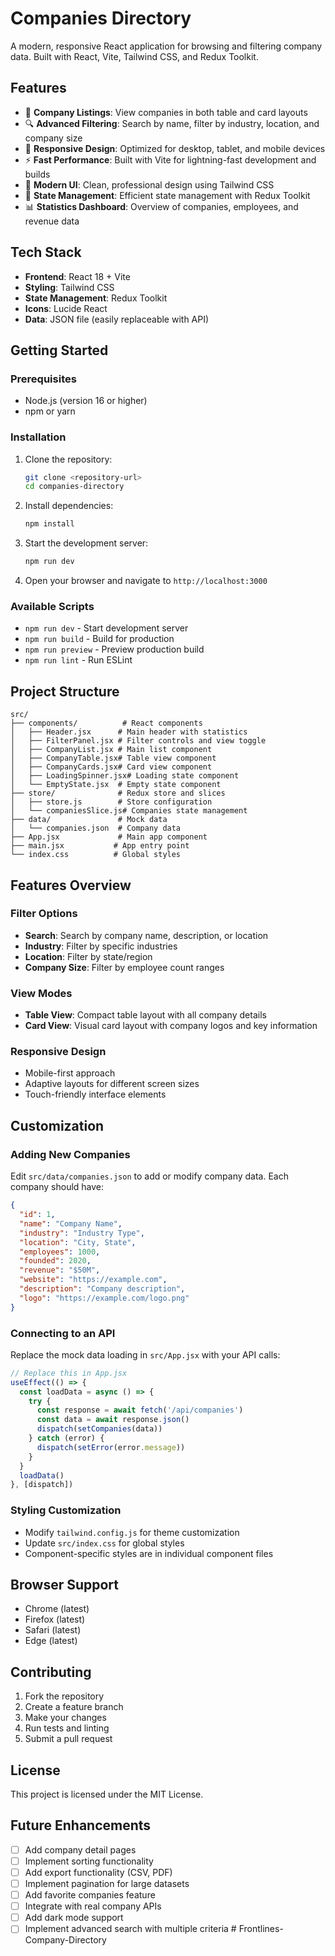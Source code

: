 # Companies Directory

A modern, responsive React application for browsing and filtering company data. Built with React, Vite, Tailwind CSS, and Redux Toolkit.

## Features

- 🏢 **Company Listings**: View companies in both table and card layouts
- 🔍 **Advanced Filtering**: Search by name, filter by industry, location, and company size
- 📱 **Responsive Design**: Optimized for desktop, tablet, and mobile devices
- ⚡ **Fast Performance**: Built with Vite for lightning-fast development and builds
- 🎨 **Modern UI**: Clean, professional design using Tailwind CSS
- 🔄 **State Management**: Efficient state management with Redux Toolkit
- 📊 **Statistics Dashboard**: Overview of companies, employees, and revenue data

## Tech Stack

- **Frontend**: React 18 + Vite
- **Styling**: Tailwind CSS
- **State Management**: Redux Toolkit
- **Icons**: Lucide React
- **Data**: JSON file (easily replaceable with API)

## Getting Started

### Prerequisites

- Node.js (version 16 or higher)
- npm or yarn

### Installation

1. Clone the repository:
   ```bash
   git clone <repository-url>
   cd companies-directory
   ```

2. Install dependencies:
   ```bash
   npm install
   ```

3. Start the development server:
   ```bash
   npm run dev
   ```

4. Open your browser and navigate to `http://localhost:3000`

### Available Scripts

- `npm run dev` - Start development server
- `npm run build` - Build for production
- `npm run preview` - Preview production build
- `npm run lint` - Run ESLint

## Project Structure

```
src/
├── components/          # React components
│   ├── Header.jsx      # Main header with statistics
│   ├── FilterPanel.jsx # Filter controls and view toggle
│   ├── CompanyList.jsx # Main list component
│   ├── CompanyTable.jsx# Table view component
│   ├── CompanyCards.jsx# Card view component
│   ├── LoadingSpinner.jsx# Loading state component
│   └── EmptyState.jsx  # Empty state component
├── store/              # Redux store and slices
│   ├── store.js        # Store configuration
│   └── companiesSlice.js# Companies state management
├── data/               # Mock data
│   └── companies.json  # Company data
├── App.jsx             # Main app component
├── main.jsx           # App entry point
└── index.css          # Global styles
```

## Features Overview

### Filter Options
- **Search**: Search by company name, description, or location
- **Industry**: Filter by specific industries
- **Location**: Filter by state/region
- **Company Size**: Filter by employee count ranges

### View Modes
- **Table View**: Compact table layout with all company details
- **Card View**: Visual card layout with company logos and key information

### Responsive Design
- Mobile-first approach
- Adaptive layouts for different screen sizes
- Touch-friendly interface elements

## Customization

### Adding New Companies
Edit `src/data/companies.json` to add or modify company data. Each company should have:

```json
{
  "id": 1,
  "name": "Company Name",
  "industry": "Industry Type",
  "location": "City, State",
  "employees": 1000,
  "founded": 2020,
  "revenue": "$50M",
  "website": "https://example.com",
  "description": "Company description",
  "logo": "https://example.com/logo.png"
}
```

### Connecting to an API
Replace the mock data loading in `src/App.jsx` with your API calls:

```javascript
// Replace this in App.jsx
useEffect(() => {
  const loadData = async () => {
    try {
      const response = await fetch('/api/companies')
      const data = await response.json()
      dispatch(setCompanies(data))
    } catch (error) {
      dispatch(setError(error.message))
    }
  }
  loadData()
}, [dispatch])
```

### Styling Customization
- Modify `tailwind.config.js` for theme customization
- Update `src/index.css` for global styles
- Component-specific styles are in individual component files

## Browser Support

- Chrome (latest)
- Firefox (latest)
- Safari (latest)
- Edge (latest)

## Contributing

1. Fork the repository
2. Create a feature branch
3. Make your changes
4. Run tests and linting
5. Submit a pull request

## License

This project is licensed under the MIT License.

## Future Enhancements

- [ ] Add company detail pages
- [ ] Implement sorting functionality
- [ ] Add export functionality (CSV, PDF)
- [ ] Implement pagination for large datasets
- [ ] Add favorite companies feature
- [ ] Integrate with real company APIs
- [ ] Add dark mode support
- [ ] Implement advanced search with multiple criteria
#   F r o n t l i n e s - C o m p a n y - D i r e c t o r y  
 